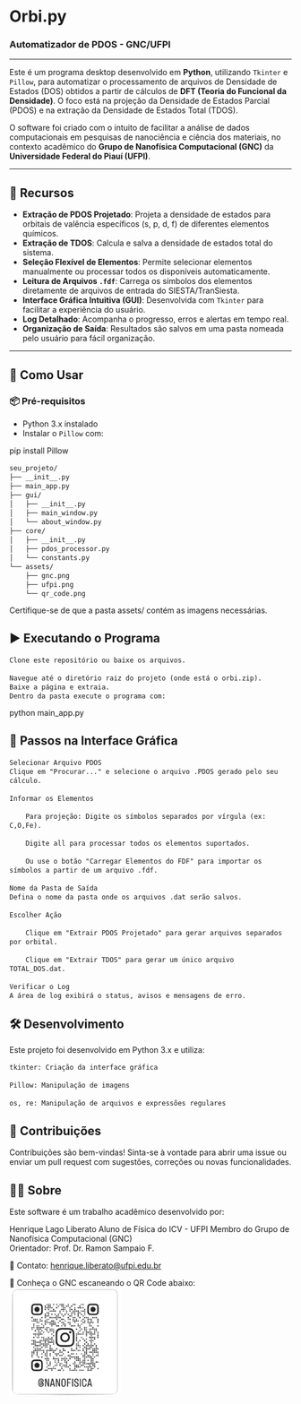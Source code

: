 # Orbi.py
### Automatizador de PDOS - GNC/UFPI

---

Este é um programa desktop desenvolvido em **Python**, utilizando `Tkinter` e `Pillow`, para automatizar o processamento de arquivos de Densidade de Estados (DOS) obtidos a partir de cálculos de **DFT (Teoria do Funcional da Densidade)**. O foco está na projeção da Densidade de Estados Parcial (PDOS) e na extração da Densidade de Estados Total (TDOS).  

O software foi criado com o intuito de facilitar a análise de dados computacionais em pesquisas de nanociência e ciência dos materiais, no contexto acadêmico do **Grupo de Nanofísica Computacional (GNC)** da **Universidade Federal do Piauí (UFPI)**.

---

## 🌟 Recursos

- **Extração de PDOS Projetado**: Projeta a densidade de estados para orbitais de valência específicos (s, p, d, f) de diferentes elementos químicos.  
- **Extração de TDOS**: Calcula e salva a densidade de estados total do sistema.  
- **Seleção Flexível de Elementos**: Permite selecionar elementos manualmente ou processar todos os disponíveis automaticamente.  
- **Leitura de Arquivos `.fdf`**: Carrega os símbolos dos elementos diretamente de arquivos de entrada do SIESTA/TranSiesta.  
- **Interface Gráfica Intuitiva (GUI)**: Desenvolvida com `Tkinter` para facilitar a experiência do usuário.  
- **Log Detalhado**: Acompanha o progresso, erros e alertas em tempo real.  
- **Organização de Saída**: Resultados são salvos em uma pasta nomeada pelo usuário para fácil organização.

---

## 🚀 Como Usar

### 📦 Pré-requisitos

- Python 3.x instalado  
- Instalar o `Pillow` com:


pip install Pillow


```text
seu_projeto/
├── __init__.py
├── main_app.py
├── gui/
│   ├── __init__.py
│   ├── main_window.py
│   └── about_window.py
├── core/
│   ├── __init__.py
│   ├── pdos_processor.py
│   └── constants.py
└── assets/
    ├── gnc.png
    ├── ufpi.png
    └── qr_code.png
```
Certifique-se de que a pasta assets/ contém as imagens necessárias.
## ▶️ Executando o Programa

    Clone este repositório ou baixe os arquivos.

    Navegue até o diretório raiz do projeto (onde está o orbi.zip).
    Baixe a página e extraia.
    Dentro da pasta execute o programa com: 

python main_app.py

## 🧭 Passos na Interface Gráfica

    Selecionar Arquivo PDOS
    Clique em "Procurar..." e selecione o arquivo .PDOS gerado pelo seu cálculo.

    Informar os Elementos

        Para projeção: Digite os símbolos separados por vírgula (ex: C,O,Fe).

        Digite all para processar todos os elementos suportados.

        Ou use o botão "Carregar Elementos do FDF" para importar os símbolos a partir de um arquivo .fdf.

    Nome da Pasta de Saída
    Defina o nome da pasta onde os arquivos .dat serão salvos.

    Escolher Ação

        Clique em "Extrair PDOS Projetado" para gerar arquivos separados por orbital.

        Clique em "Extrair TDOS" para gerar um único arquivo TOTAL_DOS.dat.

    Verificar o Log
    A área de log exibirá o status, avisos e mensagens de erro.

## 🛠️ Desenvolvimento

Este projeto foi desenvolvido em Python 3.x e utiliza:

    tkinter: Criação da interface gráfica

    Pillow: Manipulação de imagens

    os, re: Manipulação de arquivos e expressões regulares

## 🤝 Contribuições

Contribuições são bem-vindas!
Sinta-se à vontade para abrir uma issue ou enviar um pull request com sugestões, correções ou novas funcionalidades.
## 👨‍🔬 Sobre

Este software é um trabalho acadêmico desenvolvido por:

Henrique Lago Liberato
Aluno de Física do ICV - UFPI
Membro do Grupo de Nanofísica Computacional (GNC) <br>
Orientador: Prof. Dr. Ramon Sampaio F.

📧 Contato: henrique.liberato@ufpi.edu.br

🔗 Conheça o GNC escaneando o QR Code abaixo:  
<img src="https://github.com/HenriqueDFT/Orbi.py/blob/main/qr(1)(1).png?raw=true" alt="QR Code GNC" width="200"/>

